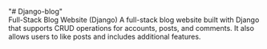 "# Django-blog"  
Full-Stack Blog Website (Django)
A full-stack blog website built with Django that supports CRUD operations for accounts, posts, and comments. It also allows users to like posts and includes additional features.
